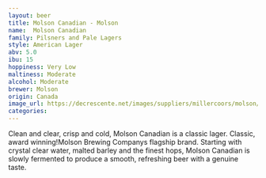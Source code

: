 ```yaml
---
layout: beer
title: Molson Canadian - Molson
name:  Molson Canadian
family: Pilsners and Pale Lagers 
style: American Lager
abv: 5.0
ibu: 15
hoppiness: Very Low
maltiness: Moderate
alcohol: Moderate
brewer: Molson
origin: Canada
image_url: https://decrescente.net/images/suppliers/millercoors/molson/molson-canadian/canadian-bottle-lg.png
categories:
---
```


Clean and clear, crisp and cold, Molson Canadian is a classic lager. Classic, award winning!Molson Brewing Companys flagship brand. Starting with crystal clear water, malted barley and the finest hops, Molson Canadian is slowly fermented to produce a smooth, refreshing beer with a genuine taste.